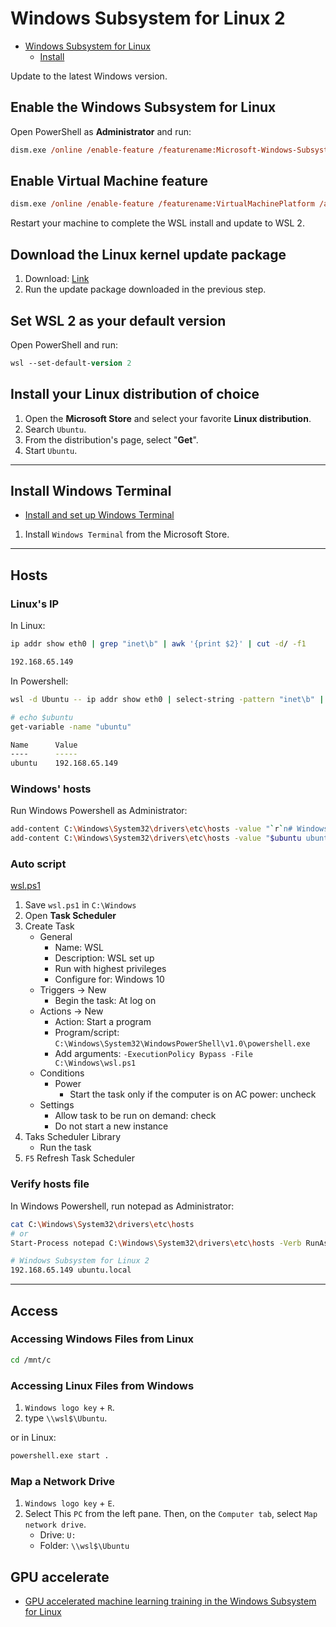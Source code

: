 # Windows Subsystem for Linux 2

- [Windows Subsystem for Linux](https://docs.microsoft.com/en-us/windows/wsl/)
  - [Install](https://docs.microsoft.com/en-us/windows/wsl/install-win10#manual-installation-steps)

Update to the latest Windows version.

## Enable the Windows Subsystem for Linux

Open PowerShell as **Administrator** and run:

```ps
dism.exe /online /enable-feature /featurename:Microsoft-Windows-Subsystem-Linux /all /norestart
```

## Enable Virtual Machine feature

```ps
dism.exe /online /enable-feature /featurename:VirtualMachinePlatform /all /norestart
```

Restart your machine to complete the WSL install and update to WSL 2.

## Download the Linux kernel update package

1. Download: [Link](https://docs.microsoft.com/en-us/windows/wsl/install-win10#step-4---download-the-linux-kernel-update-package)
2. Run the update package downloaded in the previous step.

## Set WSL 2 as your default version

Open PowerShell and run:

```ps
wsl --set-default-version 2
```

## Install your Linux distribution of choice

1. Open the **Microsoft Store** and select your favorite **Linux distribution**.
2. Search `Ubuntu`.
3. From the distribution's page, select "**Get**".
4. Start `Ubuntu`.

---

## Install Windows Terminal

- [Install and set up Windows Terminal](https://docs.microsoft.com/en-us/windows/terminal/get-started)

1. Install `Windows Terminal` from the Microsoft Store.

---

## Hosts

### Linux's IP

In Linux:

```bash
ip addr show eth0 | grep "inet\b" | awk '{print $2}' | cut -d/ -f1

192.168.65.149
```

In Powershell:

```bash
wsl -d Ubuntu -- ip addr show eth0 | select-string -pattern "inet\b" | out-string | %{$_.trim()} | %{($_ -split ' ')[1]} | %{($_ -split '/')[0]} | set-variable -name "ubuntu"
```

```bash
# echo $ubuntu
get-variable -name "ubuntu"

Name      Value
----      -----
ubuntu    192.168.65.149
```

### Windows' hosts

Run Windows Powershell as Administrator:

```bash
add-content C:\Windows\System32\drivers\etc\hosts -value "`r`n# Windows Subsystem for Linux 2"
add-content C:\Windows\System32\drivers\etc\hosts -value "$ubuntu ubuntu.local"
```

### Auto script

[wsl.ps1](ps1/wsl.ps1)

1. Save `wsl.ps1` in `C:\Windows`
1. Open **Task Scheduler**
1. Create Task
   - General
      - Name: WSL
      - Description: WSL set up
      - Run with highest privileges
      - Configure for: Windows 10
   - Triggers → New
     - Begin the task: At log on
   - Actions → New
     - Action: Start a program
     - Program/script: `C:\Windows\System32\WindowsPowerShell\v1.0\powershell.exe`
     - Add arguments: `-ExecutionPolicy Bypass -File C:\Windows\wsl.ps1`
   - Conditions
     - Power
       - Start the task only if the computer is on AC power: uncheck
   - Settings
     - Allow task to be run on demand: check
     - Do not start a new instance
2. Taks Scheduler Library
   - Run the task
3. `F5` Refresh Task Scheduler

### Verify hosts file

In Windows Powershell, run notepad as Administrator:

```bash
cat C:\Windows\System32\drivers\etc\hosts
# or
Start-Process notepad C:\Windows\System32\drivers\etc\hosts -Verb RunAs
```

```bash
# Windows Subsystem for Linux 2
192.168.65.149 ubuntu.local
```

---

## Access

### Accessing Windows Files from Linux

```bash
cd /mnt/c
```

### Accessing Linux Files from Windows

1. `Windows logo key` + `R`.
2. type `\\wsl$\Ubuntu`.

or in Linux:

```bash
powershell.exe start .
```

### Map a Network Drive

1. `Windows logo key`  + `E`.
2. Select This `PC` from the left pane. Then, on the `Computer tab`, select `Map network drive`.
   - Drive: `U:`
   - Folder: `\\wsl$\Ubuntu`

## GPU accelerate

- [GPU accelerated machine learning training in the Windows Subsystem for Linux](https://docs.microsoft.com/en-us/windows/wsl/tutorials/gpu-compute)
